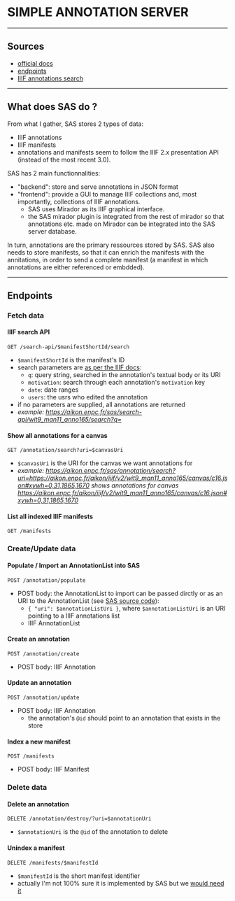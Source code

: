 # SIMPLE ANNOTATION SERVER

---

## Sources

- [official docs](https://github.com/glenrobson/SimpleAnnotationServer/tree/master/doc)
- [endpoints](https://github.com/glenrobson/SimpleAnnotationServer/blob/master/doc/Endpoints.md)
- [IIIF annotations search](https://github.com/glenrobson/SimpleAnnotationServer/blob/master/doc/IIIFSearch.md)

---

## What does SAS do ?

From what I gather, SAS stores 2 types of data:
- IIIF annotations
- IIIF manifests
- annotations and manifests seem to follow the IIIF 2.x presentation API (instead of the most recent 3.0). 

SAS has 2 main functionnalities:
- "backend": store and serve annotations in JSON format
- "frontend": provide a GUI to manage IIIF collections and, most importantly, collections of IIIF annotations. 
    - SAS uses Mirador as its IIIF graphical interface. 
    - the SAS mirador plugin is integrated from the rest of mirador so that annotations etc. made on Mirador can be integrated into the SAS server database.

In turn, annotations are the primary ressources stored by SAS. SAS also needs to store manifests, so that it can enrich the manifests with the annitations, in order to send a complete manifest (a manifest in which annotations are either referenced or embdded).

--- 

## Endpoints

### Fetch data

#### IIIF search API
```
GET /search-api/$manifestShortId/search
```
- `$manifestShortId` is the manifest's ID
- search parameters are [as per the IIIF docs](https://iiif.io/api/search/2.0/#request-1): 
    - `q`: query string, searched in the annotation's textual body or its URI
    - `motivation`: search through each annotation's `motivation` key
    - `date`: date ranges
    - `users`: the usrs who edited the annotation
- if no parameters are supplied, all annotations are returned
- *example: https://aikon.enpc.fr/sas/search-api/wit9_man11_anno165/search?q=*

#### Show all annotations for a canvas
```
GET /annotation/search?uri=$canvasUri
```
- `$canvasUri` is the URI for the canvas we want annotations for
- *example: https://aikon.enpc.fr/sas/annotation/search?uri=https://aikon.enpc.fr/aikon/iiif/v2/wit9_man11_anno165/canvas/c16.json#xywh=0,31,1865,1670 shows annotations for canvas https://aikon.enpc.fr/aikon/iiif/v2/wit9_man11_anno165/canvas/c16.json#xywh=0,31,1865,1670*

#### List all indexed IIIF manifests
```
GET /manifests
```

### Create/Update data

#### Populate / Import an AnnotationList into SAS
```
POST /annotation/populate
```
- POST body: the AnnotationList to import can be passed dirctly or as an URI to the AnnotationList (see [SAS source code](https://github.com/glenrobson/SimpleAnnotationServer/blob/dc7c8c6de9f4693c678643db2a996a49eebfcbb0/src/main/java/uk/org/llgc/annotation/store/Populate.java#L46)):
    - `{ "uri": $annotationListUri }`, where `$annotationListUri` is an URI pointing to a IIIF annotations list
    - IIIF AnnotationList

#### Create an annotation
```
POST /annotation/create
```
- POST body: IIIF Annotation

#### Update an annotation
```
POST /annotation/update
```
- POST body: IIIF Annotation
    - the annotation's `@id` should point to an annotation that exists in the store

#### Index a new manifest 
```
POST /manifests
```
- POST body: IIIF Manifest

### Delete data

#### Delete an annotation
```
DELETE /annotation/destroy/?uri=$annotationUri
```
- `$annotationUri` is the `@id` of the annotation to delete

#### Unindex a manifest
```
DELETE /manifests/$manifestId
```
- `$manifestId` is the short manifest identifier
- actually I'm not 100% sure it is implemented by SAS but we [would need it](https://github.com/Aikon-platform/aikon/blob/cc8430c52e205e6a1c04c4ae84f69126fb5a3bda/front/app/webapp/utils/iiif/annotation.py#L769)
